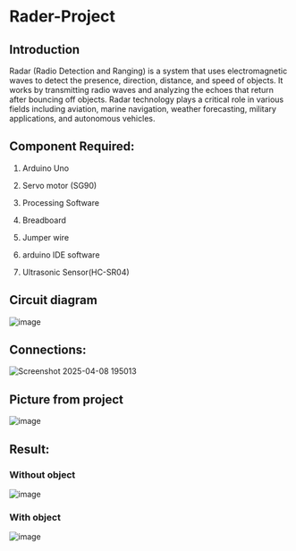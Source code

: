 # Rader-Project

## Introduction
Radar (Radio Detection and Ranging) is a system that uses electromagnetic waves to detect the presence, direction, distance, and speed of objects. It works by transmitting radio waves and analyzing the echoes that return after bouncing off objects. Radar technology plays a critical role in various fields including aviation, marine navigation, weather forecasting, military applications, and autonomous vehicles.

## Component Required:
1)	Arduino Uno

2)	Servo motor (SG90)

3)	Processing Software

4)	Breadboard

5)	Jumper wire

6)	arduino IDE software

7)	Ultrasonic Sensor(HC-SR04) 

## Circuit diagram
![image](https://github.com/user-attachments/assets/f0d3cea3-336d-4b23-be2c-1d2cfcc0070a)
## Connections:
![Screenshot 2025-04-08 195013](https://github.com/user-attachments/assets/d0135f4b-2269-45d0-856b-c3248fd952e0)

## Picture from project
![image](https://github.com/user-attachments/assets/b00fc65c-c4ab-4316-a921-b0b3ea00effc)
## Result:
### Without object
![image](https://github.com/user-attachments/assets/b9a84180-bd6c-45ed-a132-844ea3e42a87)
### With object
![image](https://github.com/user-attachments/assets/e80baa8c-1fdd-414f-bfa5-17e92ccf6cb3)







